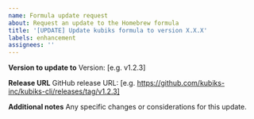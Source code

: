 ```yaml
---
name: Formula update request
about: Request an update to the Homebrew formula
title: '[UPDATE] Update kubiks formula to version X.X.X'
labels: enhancement
assignees: ''
---
```


**Version to update to**
Version: [e.g. v1.2.3]

**Release URL**
GitHub release URL: [e.g. https://github.com/kubiks-inc/kubiks-cli/releases/tag/v1.2.3]

**Additional notes**
Any specific changes or considerations for this update.